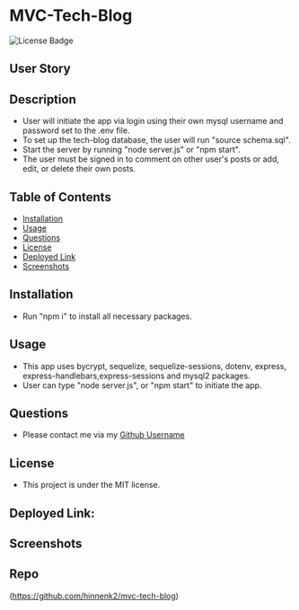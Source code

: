 # MVC-Tech-Blog
![License Badge](https://img.shields.io/badge/license-MIT-brightgreen)

## User Story


## Description
* User will initiate the app via login using their own mysql username and password set to the .env file. 
* To set up the tech-blog database, the user will run "source schema.sql".
* Start the server by running "node server.js" or "npm start".
* The user must be signed in to comment on other user's posts or add, edit, or delete their own posts.

## Table of Contents
- [Installation](#installation)
- [Usage](#usage)
- [Questions](#questions)
- [License](#license)
- [Deployed Link](#deployed-link)
- [Screenshots](#screenshots)

## Installation
* Run "npm i" to install all necessary packages.

## Usage
* This app uses bycrypt, sequelize, sequelize-sessions, dotenv, express, express-handlebars,express-sessions and mysql2 packages.
* User can type "node server.js", or "npm start" to initiate the app. 

## Questions
* Please contact me via my [Github Username](https://github.com/hinnenk2)

## License
* This project is under the MIT license.

## Deployed Link:

## Screenshots

## Repo
(https://github.com/hinnenk2/mvc-tech-blog)
